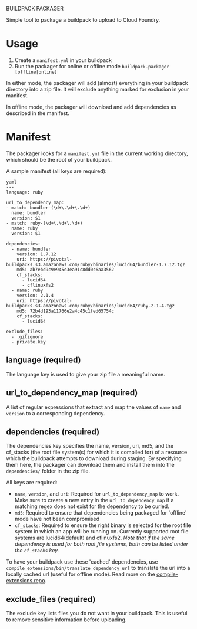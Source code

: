 BUILDPACK PACKAGER

Simple tool to package a buildpack to upload to Cloud Foundry.

Usage
=====

1. Create a `manifest.yml` in your buildpack
1. Run the packager for online or offline mode
`buildpack-packager [offline|online]`

In either mode, the packager will add (almost) everything in your buildpack directory into a zip file.
It will exclude anything marked for exclusion in your manifest.

In offline mode, the packager will download and add dependencies as described in the manifest.

Manifest
========

The packager looks for a `manifest.yml` file in the current working directory, which should be the root of your
 buildpack.

A sample manifest (all keys are required):

```
yaml
---
language: ruby

url_to_dependency_map:
- match: bundler-(\d+\.\d+\.\d+)
  name: bundler
  version: $1
- match: ruby-(\d+\.\d+\.\d+)
  name: ruby
  version: $1

dependencies:
  - name: bundler
    version: 1.7.12
    uri: https://pivotal-buildpacks.s3.amazonaws.com/ruby/binaries/lucid64/bundler-1.7.12.tgz
    md5: ab7ebd9c9e945e3ea91c8dd0c6aa3562
    cf_stacks:
      - lucid64
      - cflinuxfs2
  - name: ruby
    version: 2.1.4
    uri: https://pivotal-buildpacks.s3.amazonaws.com/ruby/binaries/lucid64/ruby-2.1.4.tgz
    md5: 72b4d193a11766e2a4c45c1fed65754c
    cf_stacks:
      - lucid64
      
exclude_files:
  - .gitignore
  - private.key
```

language (required)
--------
The language key is used to give your zip file a meaningful name.

url_to_dependency_map (required)
---------
A list of regular expressions that extract and map the values of `name` and `version` to a corresponding dependency. 

dependencies (required)
------------
The dependencies key specifies the name, version, uri, md5, and the cf_stacks (the root file system(s) for which it is compiled for) of a resource which the buildpack attempts to download during staging. By specifying them here, the packager can download them and install them into the `dependencies/` folder in the zip file.

All keys are required:

- `name`, `version`, and `uri`: Required for `url_to_dependency_map` to work. Make sure to create a new entry in the `url_to_dependency_map` if a matching regex does not exist for the dependency to be curled.
- `md5`: Required to ensure that dependencies being packaged for 'offline' mode have not been compromised
- `cf_stacks`: Required to ensure the right binary is selected for the root file system in which an app will be running on.  Currently supported root file systems are lucid64(default) and cflinuxfs2. *Note that if the same dependency is
used for both root file systems, both can be listed under the `cf_stacks` key.*

To have your buildpack use these 'cached' dependencies, use `compile_extensions/bin/translate_dependency_url` to translate the url into a locally cached url (useful for offline mode).
Read more on the [compile-extensions repo](https://github.com/cf-buildpacks/compile-extensions/).

exclude_files (required)
-------------
The exclude key lists files you do not want in your buildpack. This is useful to remove sensitive information before uploading.

